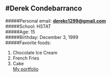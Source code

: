 #Derek Condebarranco  
---  

#####Personal email: **derekc1299@gmail.com**  
#####School: HSTAT    
#####Age: 15    
#####Birthday: December 3, 1999    
#####Favorite foods: 
1. Chocolate Ice Cream  
2. French Fries  
3. Cake  
[My portfolio](https://sites.google.com/a/hstat.org/derekc4859sep11/home)

